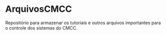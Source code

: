 # ArquivosCMCC
Repositório para armazenar os tutoriais e outros arquivos importantes para o controle dos sistemas do CMCC.
